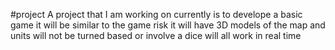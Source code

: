 #project
A project that I am working on currently is to develope a basic game 
  it will be similar to the game risk
  it will have 3D models of the map and units
  will not be turned based or involve a dice
  will all work in real time
